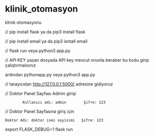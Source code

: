 # klinik_otomasyon
klinik otomasyonu 

// pip install flask ya da pip3 install flask 


// pip install email ya da pip3 isntall email


// flask run veya python3 app.py 


//  API KEY yazan dosyada API key mevcut onunla beraber bu kodu girip çalıştırmalısınız

ardından 
           pythonapp.py veya python3 app.py


// tarayıcıdan http://127.0.0.1:5000/ adresine gidiyoruz


//           Doktor Panel Sayfası Admin girişi

            Kullanıcı adı: admin        Şifre: 123     


//          Doktor Panel Sayfasına giriş için 

    Doktor Adı: doktor ismi soyisimi   Şifre: 123


export FLASK_DEBUG=1
flask run